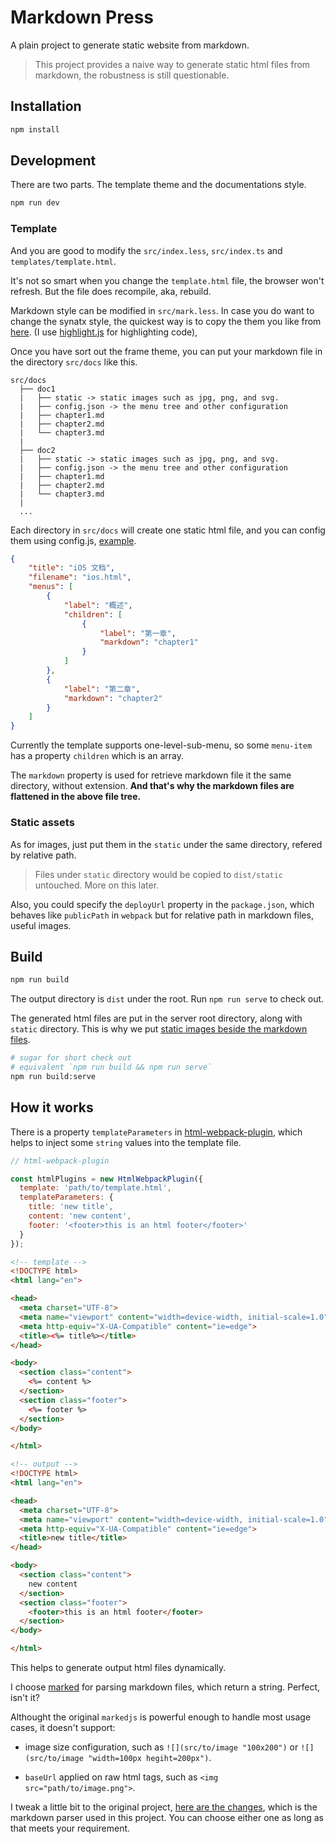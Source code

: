 # Markdown Press

A plain project to generate static website from markdown.

> This project provides a naive way to generate static html files from markdown, the robustness is still questionable.

## Installation

```bash
npm install
```

## Development

There are two parts. The template theme and the documentations style.

```bash
npm run dev
```

### Template

And you are good to modify the `src/index.less`, `src/index.ts` and `templates/template.html`.

It's not so smart when you change the `template.html` file, the browser won't refresh. But the file does recompile, aka, rebuild.

Markdown style can be modified in `src/mark.less`. In case you do want to change the synatx style, the quickest way is to copy the them you like from [here](https://github.com/highlightjs/highlight.js/tree/master/src/styles). (I use [highlight.js](https://github.com/highlightjs/highlight.js) for highlighting code),

Once you have sort out the frame theme, you can put your markdown file in the directory `src/docs` like this.

```
src/docs
  ├── doc1
  |   ├── static -> static images such as jpg, png, and svg.
  |   ├── config.json -> the menu tree and other configuration
  |   ├── chapter1.md
  |   ├── chapter2.md
  |   └── chapter3.md
  |
  ├── doc2
  |   ├── static -> static images such as jpg, png, and svg.
  |   ├── config.json -> the menu tree and other configuration
  |   ├── chapter1.md
  |   ├── chapter2.md
  |   └── chapter3.md
  |
  ...
```

Each directory in `src/docs` will create one static html file, and you can config them using config.js, [example](src/docs/idomo/config.json).

```json
{
    "title": "iOS 文档",
    "filename": "ios.html",
    "menus": [
        {
            "label": "概述",
            "children": [
                {
                    "label": "第一章",
                    "markdown": "chapter1"
                }
            ]
        },
        {
            "label": "第二章",
            "markdown": "chapter2"
        }
    ]
}
```

Currently the template supports one-level-sub-menu, so some `menu-item` has a property `children` which is an array.

The `markdown` property is used for retrieve markdown file it the same directory, without extension. **And that's why the markdown files are flattened in the above file tree.**

### Static assets

As for images, just put them in the `static` under the same directory, refered by relative path.

> Files under `static` directory would be copied to `dist/static` untouched. More on this later.

Also, you could specify the `deployUrl` property in the `package.json`, which behaves like `publicPath` in `webpack` but for relative path in markdown files, useful images.

## Build

```bash
npm run build
```

The output directory is `dist` under the root. Run `npm run serve` to check out.

The generated html files are put in the server root directory, along with `static` directory. This is why we put [static images beside the markdown files](#static-assets).

```bash
# sugar for short check out
# equivalent `npm run build && npm run serve`
npm run build:serve
```

## How it works

There is a property `templateParameters` in [html-webpack-plugin](https://github.com/jantimon/html-webpack-plugin), which helps to inject some `string` values into the template file.

```js
// html-webpack-plugin

const htmlPlugins = new HtmlWebpackPlugin({
  template: 'path/to/template.html',
  templateParameters: {
    title: 'new title',
    content: 'new content',
    footer: '<footer>this is an html footer</footer>'
  }
});
```

```html
<!-- template -->
<!DOCTYPE html>
<html lang="en">

<head>
  <meta charset="UTF-8">
  <meta name="viewport" content="width=device-width, initial-scale=1.0">
  <meta http-equiv="X-UA-Compatible" content="ie=edge">
  <title><%= title%></title>
</head>

<body>
  <section class="content">
    <%= content %>
  </section>
  <section class="footer">
    <%= footer %>
  </section>
</body>

</html>

<!-- output -->
<!DOCTYPE html>
<html lang="en">

<head>
  <meta charset="UTF-8">
  <meta name="viewport" content="width=device-width, initial-scale=1.0">
  <meta http-equiv="X-UA-Compatible" content="ie=edge">
  <title>new title</title>
</head>

<body>
  <section class="content">
    new content
  </section>
  <section class="footer">
    <footer>this is an html footer</footer>
  </section>
</body>

</html>
```

This helps to generate output html files dynamically.

I choose [marked](https://github.com/markedjs/marked) for parsing markdown files, which return a string. Perfect, isn't it?

Althought the original `markedjs` is powerful enough to handle most usage cases, it doesn't support:

- image size configuration, such as `![](src/to/image "100x200")` or `![](src/to/image "width=100px hegiht=200px")`.

- `baseUrl` applied on raw html tags, such as `<img src="path/to/image.png">`.

I tweak a little bit to the original project, [here are the changes](https://github.com/AkatQuas/marked#forked-changes), which is the markdown parser used in this project. You can choose either one as long as that meets your requirement.

